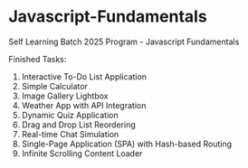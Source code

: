 # Javascript-Fundamentals

Self Learning Batch 2025 Program - Javascript Fundamentals

Finished Tasks:

1. Interactive To-Do List Application
2. Simple Calculator
3. Image Gallery Lightbox
4. Weather App with API Integration
5. Dynamic Quiz Application
6. Drag and Drop List Reordering
7. Real-time Chat Simulation
8. Single-Page Application (SPA) with Hash-based Routing
9. Infinite Scrolling Content Loader
